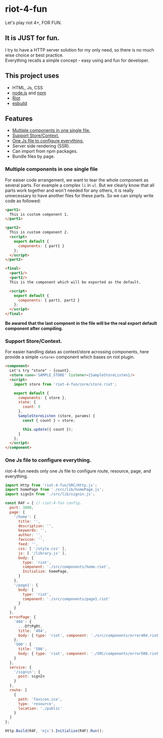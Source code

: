 riot-4-fun
====
Let's play riot 4+, FOR FUN.

## It is JUST for fun.
I try to have a HTTP server solution for my only need, so there is no much wise choice or best practice.  
Everything recalls a simple concept - easy using and fun for developer.

## This project uses
* HTML, Js, CSS
* [node.js](https://nodejs.org/en/) and [npm](https://www.npmjs.com/)
* [Riot](https://riot.js.org/)
* [esbuild](https://esbuild.github.io/)

## Features
* [Multiple components in one single file.](#multiple-components-in-one-single-file)
* [Support Store/Context.](#support-storecontext)
* [One Js file to configure everything.](#one-js-file-to-configure-everything)
* Server side rendering (SSR).
* Can import from npm packages.
* Bundle files by page.

### Multiple components in one single file
For eaiser code arrangement, we want to tear the whole component as several parts. For example a complex `li` in `ul`. But we clearly know that all parts work together and won't needed for any others, it is really unnecessary to have another files for these parts. So we can simply write code as followed:

```html
<part1>
  This is custom component 1.
</part1>

<part2>
  This is custom component 2.
  <script>
    export default {
      components: { part1 }
    };
  </script>
</part2>

<final>
  <part1/>
  <part2/>
  This is the component which will be exported as the default.

  <script>
    export default {
      components: { part1, part2 }
    };
  </script>
</final>
```

**Be awared that the last compnent in the file will be the real export default component after compiling.**

### Support Store/Context.
For easier handling datas as context/store acrossing components, here provide a simple `<store>` component which bases on riot plugin.

```html
<component>
  Let's try "store" - {count}.
  <store name='SAMPLE_STORE' listener={SampleStoreListen}/>
  <script>
    import store from 'riot-4-fun/core/store.riot';

    export default {
      components: { store },
      state: {
        count: 0
      },
      SampleStoreListen (store, params) {
        const { count } = store;

        this.update({ count });
      }
    };
  </script>
</component>
```

### One Js file to configure everything.
riot-4-fun needs only one Js file to configure route, resource, page, and everything.

```js
import Http from 'riot-4-fun/SRC/Http.js';
import homePage from './src/lib/homePage.js';
import signIn from './src/lib/signin.js';

const R4F = { // riot-4-fun config.
  port: 3000,
  page: {
    '/home': {
      title: '',
      description: '',
      keywords: '',
      author: '',
      favicon: '',
      feed: '',
      css: [ '/style.css' ],
      js: [ '/library.js' ],
      body: {
        type: 'riot',
        component: './src/components/home.riot',
        Initialize: homePage,
      }
    },
    '/page1': {
      body: {
        type: 'riot',
        component: './src/components/page1.riot'
      }
    }
  },
  errorPage: {
    '404': {
      ...DftPgRt,
      title: '404',
      body: { type: 'riot', component: './src/components/error404.riot' }
    },
    '500': {
      title: '500',
      body: { type: 'riot', component: './SRC/components/error500.riot' }
    }
  },
  service: {
    '/signin': {
      post: signIn
    }
  },
  route: [
    {
      path: 'favicon.ico',
      type: 'resource',
      location: './public'
    }
  ]
};

Http.Build(R4F, 'mjs').Initialize(R4F).Run();
```